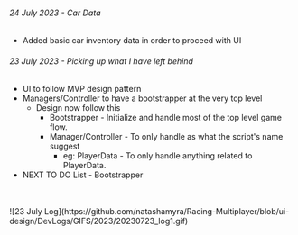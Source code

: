 ###### 24 July 2023 - Car Data
- Added basic car inventory data in order to proceed with UI

###### 23 July 2023 - Picking up what I have left behind
- UI to follow MVP design pattern
- Managers/Controller to have a bootstrapper at the very top level
  - Design now follow this
    - Bootstrapper - Initialize and handle most of the top level game flow.
    - Manager/Controller - To only handle as what the script's name suggest
      - eg: PlayerData - To only handle anything related to PlayerData.
- NEXT TO DO List - Bootstrapper
<br>
<br>
![23 July Log](https://github.com/natashamyra/Racing-Multiplayer/blob/ui-design/DevLogs/GIFS/2023/20230723_log1.gif)